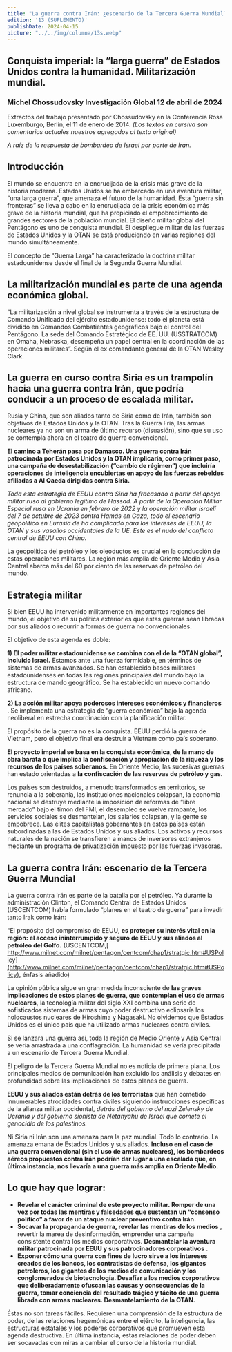 ```yaml
---
title: "La guerra contra Irán: ¿escenario de la Tercera Guerra Mundial?"
edition: '13 (SUPLEMENTO)'
publishDate: 2024-04-15
picture: "../../img/columna/13s.webp"
---
```

## Conquista imperial: la “larga guerra” de Estados Unidos contra la humanidad. Militarización mundial.


### Michel Chossudovsky   Investigación Global   12 de abril de 2024

Extractos del trabajo presentado por Chossudovsky en la Conferencia Rosa Luxemburgo, Berlín, el 11 de enero de 2014. _(Los textos en cursiva son comentarios actuales nuestros agregados al texto original)_

_A raíz de la respuesta de bombardeo de Israel por parte de Iran._


## Introducción 

El mundo se encuentra en la encrucijada de la crisis más grave de la historia moderna. Estados Unidos se ha embarcado en una aventura militar, “una larga guerra”, que amenaza el futuro de la humanidad. Esta “guerra sin fronteras” se lleva a cabo en la encrucijada de la crisis económica más grave de la historia mundial, que ha propiciado el empobrecimiento de grandes sectores de la población mundial. El diseño militar global del Pentágono es uno de conquista mundial. El despliegue militar de las fuerzas de Estados Unidos y la OTAN se está produciendo en varias regiones del mundo simultáneamente.

El concepto de “Guerra Larga” ha caracterizado la doctrina militar estadounidense desde el final de la Segunda Guerra Mundial. 


## La militarización mundial es parte de una agenda económica global.

“La militarización a nivel global se instrumenta a través de la estructura de Comando Unificado del ejército estadounidense: todo el planeta está dividido en Comandos Combatientes geográficos bajo el control del Pentágono. La sede del Comando Estratégico de EE. UU. (USSTRATCOM) en Omaha, Nebraska, desempeña un papel central en la coordinación de las operaciones militares”. Según el ex comandante general de la OTAN Wesley Clark.


## La guerra en curso contra Siria es un trampolín hacia una guerra contra Irán, que podría conducir a un proceso de escalada militar.

Rusia y China, que son aliados tanto de Siria como de Irán, también son objetivos de Estados Unidos y la OTAN. Tras la Guerra Fría, las armas nucleares ya no son un arma de último recurso (disuasión), sino que su uso se contempla ahora en el teatro de guerra convencional.

**El camino a Teherán pasa por Damasco. Una guerra contra Irán patrocinada por Estados Unidos y la OTAN implicaría, como primer paso, una campaña de desestabilización (“cambio de régimen”) que incluiría operaciones de inteligencia encubiertas en apoyo de las fuerzas rebeldes afiliadas a Al Qaeda dirigidas contra Siria.**

_Toda esta estrategia de EEUU_ _contra Siria ha fracasado a partir del apoyo militar ruso al gobierno legítimo de Hassad. A partir de la Operación_ _Militar Especial rusa en Ucrania en febrero de 2022 y la operación militar israelí del 7 de octubre de 2023 contra Hamás en Gaza, todo el escenario geopolítico en Eurasia de ha complicado para los intereses de EEUU, la OTAN y sus vasallos occidentales de la UE. Este es el nudo del conflicto central de EEUU con China._

La geopolítica del petróleo y los oleoductos es crucial en la conducción de estas operaciones militares. La región más amplia de Oriente Medio y Asia Central abarca más del 60 por ciento de las reservas de petróleo del mundo.


## Estrategia militar

Si bien EEUU ha intervenido militarmente en importantes regiones del mundo, el objetivo de su política exterior es que estas guerras sean libradas por sus aliados o recurrir a formas de guerra no convencionales.

El objetivo de esta agenda es doble: 

**1) El poder militar estadounidense se combina con el de la “OTAN global”, incluido Israel.** Estamos ante una fuerza formidable, en términos de sistemas de armas avanzados. Se han establecido bases militares estadounidenses en todas las regiones principales del mundo bajo la estructura de mando geográfico. Se ha establecido un nuevo comando africano.

**2) La acción militar apoya poderosos intereses económicos y financieros** . Se implementa una estrategia de “guerra económica” bajo la agenda neoliberal en estrecha coordinación con la planificación militar.

El propósito de la guerra no es la conquista. EEUU perdió la guerra de Vietnam, pero el objetivo final era destruir a Vietnam como país soberano.

**El proyecto imperial se basa en la conquista económica,  de la mano de obra barata o que implica la confiscación y apropiación de la riqueza y los recursos de los países soberanos.** En Oriente Medio, las sucesivas guerras han estado orientadas a **la confiscación de las reservas de petróleo y gas.**

Los países son destruidos, a menudo transformados en territorios, se renuncia a la soberanía, las instituciones nacionales colapsan, la economía nacional se destruye mediante la imposición de reformas de “libre mercado” bajo el timón del FMI, el desempleo se vuelve rampante, los servicios sociales se desmantelan, los salarios colapsan, y la gente se empobrece. Las élites capitalistas gobernantes en estos países están subordinadas a las de Estados Unidos y sus aliados. Los activos y recursos naturales de la nación se transfieren a manos de inversores extranjeros mediante un programa de privatización impuesto por las fuerzas invasoras.


## La guerra contra Irán: escenario de la Tercera Guerra Mundial

La guerra contra Irán es parte de la batalla por el petróleo. Ya durante la administración Clinton, el Comando Central de Estados Unidos (USCENTCOM) había formulado “planes en el teatro de guerra” para invadir tanto Irak como Irán:

“El propósito del compromiso de EEUU, **es proteger su interés vital  en la región: el acceso ininterrumpido y seguro de EEUU y sus aliados al petróleo del Golfo.** (USCENTCOM,[ http://www.milnet.com/milnet/pentagon/centcom/chap1/stratgic.htm#USPolicy](http://www.milnet.com/milnet/pentagon/centcom/chap1/stratgic.htm#USPolicy), énfasis añadido)

La opinión pública sigue en gran medida inconsciente de **las graves implicaciones de estos planes de guerra, que contemplan el uso de armas nucleares,** la tecnología militar del siglo XXI combina una serie de sofisticados sistemas de armas cuyo poder destructivo eclipsaría los holocaustos nucleares de Hiroshima y Nagasaki. No olvidemos que Estados Unidos es el único país que ha utilizado armas nucleares contra civiles.

Si se lanzara una guerra así, toda la región de Medio Oriente y Asia Central se vería arrastrada a una conflagración. La humanidad se vería precipitada a un escenario de Tercera Guerra Mundial.

El peligro de la Tercera Guerra Mundial no es noticia de primera plana. Los principales medios de comunicación han excluido los análisis y debates en profundidad sobre las implicaciones de estos planes de guerra.

**EEUU y sus aliados están detrás de los terroristas** que han cometido innumerables atrocidades contra civiles siguiendo instrucciones específicas de la alianza militar occidental, _detrás del gobierno del  nazi Zelensky de Ucrania y del gobierno sionista de Netanyahu de Israel que comete el genocidio de los palestinos._

Ni Siria ni Irán son una amenaza para la paz mundial. Todo lo contrario. La amenaza emana de Estados Unidos y sus aliados. **Incluso en el caso de una guerra convencional (sin el uso de armas nucleares), los bombardeos aéreos propuestos contra Irán podrían dar lugar a una escalada que, en última instancia, nos llevaría a una guerra más amplia en Oriente Medio.**


## Lo que hay que lograr:



* **Revelar el carácter criminal de este proyecto militar. Romper de una vez por todas las mentiras y falsedades que sustentan un “consenso político” a favor de un ataque nuclear preventivo contra Irán.**
* **Socavar la propaganda de guerra, revelar las mentiras de los medios** , revertir la marea de desinformación, emprender una campaña consistente contra los medios corporativos. **Desmantelar la aventura militar patrocinada por EEUU y sus patrocinadores corporativos** .
* **Exponer cómo una guerra con fines de lucro sirve a los intereses creados de los bancos, los contratistas de defensa, los gigantes petroleros, los gigantes de los medios de comunicación y los conglomerados de biotecnología. Desafíar a los medios corporativos que deliberadamente ofuscan las causas y consecuencias de la guerra, tomar conciencia del resultado trágico y tácito de una guerra librada con armas nucleares. Desmantelamiento de la OTAN.**

 Éstas no son tareas fáciles. Requieren una comprensión de la estructura de poder, de las relaciones hegemónicas entre el ejército, la inteligencia, las estructuras estatales y los poderes corporativos que promueven esta agenda destructiva. En última instancia, estas relaciones de poder deben ser socavadas con miras a cambiar el curso de la historia mundial.
